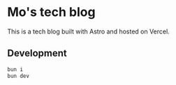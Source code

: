 # Mo's tech blog

This is a tech blog built with Astro and hosted on Vercel.

## Development

```bash
bun i
bun dev
```
